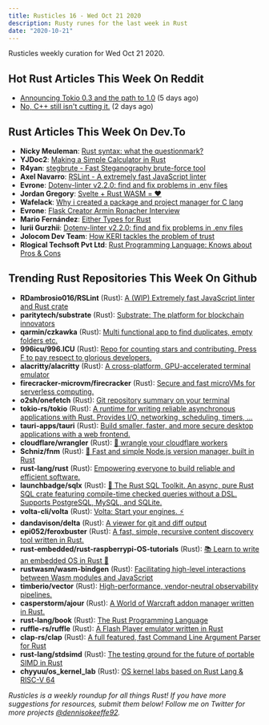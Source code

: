 ```yaml
---
title: Rusticles 16 - Wed Oct 21 2020
description: Rusty runes for the last week in Rust
date: "2020-10-21"
---
```


Rusticles weekly curation for Wed Oct 21 2020.

<Ad />

## Hot Rust Articles This Week On Reddit

- [Announcing Tokio 0.3 and the path to 1.0](https://www.reddit.com/r/rust/comments/jbr4m5/announcing_tokio_03_and_the_path_to_10/) (5 days ago)
- [No, C++ still isn't cutting it.](https://www.reddit.com/r/rust/comments/jdgm6u/no_c_still_isnt_cutting_it/) (2 days ago)

<Ad />

## Rust Articles This Week On Dev.To

- **Nicky Meuleman**: [Rust syntax: what the questionmark?](https://dev.to/nickymeuleman/rust-syntax-what-the-questionmark-2n58)
- **YJDoc2**: [Making a Simple Calculator in Rust](https://dev.to/yjdoc2/making-a-simple-calculator-in-rust-d65)
- **R4yan**: [stegbrute - Fast Steganography brute-force tool](https://dev.to/r4ygm/stegbrute-fast-steganography-brute-force-tool-535k)
- **Axel Navarro**: [RSLint - A extremely fast JavaScript linter](https://dev.to/cloudx/rslint-a-extremely-fast-javascript-linter-1lj6)
- **Evrone**: [Dotenv-linter v2.2.0: find and fix problems in .env files](https://dev.to/evrone/dotenv-linter-v2-2-0-find-and-fix-problems-in-env-files-2563)
- **Jordan Gregory**: [Svelte + Rust WASM = ❤️](https://dev.to/j4ng5y/svelte-rust-wasm-1b73)
- **Wafelack**: [Why i created a package and project manager for C lang](https://dev.to/wafelack/why-i-created-a-package-and-project-manager-for-c-lang-5f65)
- **Evrone**: [Flask Creator Armin Ronacher Interview](https://dev.to/evrone/flask-creator-armin-ronacher-interview-35e0)
- **Mario Fernández**: [Either Types for Rust](https://dev.to/sirech/either-types-for-rust-46k4)
- **Iurii Gurzhii**: [Dotenv-linter v2.2.0: find and fix problems in .env files](https://dev.to/evtauri/dotenv-linter-v2-2-0-find-and-fix-problems-in-env-files-4h2l)
- **Jolocom Dev Team**: [How KERI tackles the problem of trust](https://dev.to/jolocomdev/how-keri-tackles-the-problem-of-trust-344d)
- **Rlogical Techsoft Pvt Ltd**: [Rust Programming Language: Knows about Pros & Cons](https://dev.to/rlogical/rust-programming-language-knows-about-pros-cons-53f)

<Ad />

## Trending Rust Repositories This Week On Github

- **RDambrosio016/RSLint** (Rust): [A (WIP) Extremely fast JavaScript linter and Rust crate](https://github.com/RDambrosio016/RSLint)
- **paritytech/substrate** (Rust): [Substrate: The platform for blockchain innovators](https://github.com/paritytech/substrate)
- **qarmin/czkawka** (Rust): [Multi functional app to find duplicates, empty folders etc.](https://github.com/qarmin/czkawka)
- **996icu/996.ICU** (Rust): [Repo for counting stars and contributing. Press F to pay respect to glorious developers.](https://github.com/996icu/996.ICU)
- **alacritty/alacritty** (Rust): [A cross-platform, GPU-accelerated terminal emulator](https://github.com/alacritty/alacritty)
- **firecracker-microvm/firecracker** (Rust): [Secure and fast microVMs for serverless computing.](https://github.com/firecracker-microvm/firecracker)
- **o2sh/onefetch** (Rust): [Git repository summary on your terminal](https://github.com/o2sh/onefetch)
- **tokio-rs/tokio** (Rust): [A runtime for writing reliable asynchronous applications with Rust. Provides I/O, networking, scheduling, timers, ...](https://github.com/tokio-rs/tokio)
- **tauri-apps/tauri** (Rust): [Build smaller, faster, and more secure desktop applications with a web frontend.](https://github.com/tauri-apps/tauri)
- **cloudflare/wrangler** (Rust): [🤠 wrangle your cloudflare workers](https://github.com/cloudflare/wrangler)
- **Schniz/fnm** (Rust): [🚀 Fast and simple Node.js version manager, built in Rust](https://github.com/Schniz/fnm)
- **rust-lang/rust** (Rust): [Empowering everyone to build reliable and efficient software.](https://github.com/rust-lang/rust)
- **launchbadge/sqlx** (Rust): [🧰 The Rust SQL Toolkit. An async, pure Rust SQL crate featuring compile-time checked queries without a DSL. Supports PostgreSQL, MySQL, and SQLite.](https://github.com/launchbadge/sqlx)
- **volta-cli/volta** (Rust): [Volta: Start your engines. ⚡](https://github.com/volta-cli/volta)
- **dandavison/delta** (Rust): [A viewer for git and diff output](https://github.com/dandavison/delta)
- **epi052/feroxbuster** (Rust): [A fast, simple, recursive content discovery tool written in Rust.](https://github.com/epi052/feroxbuster)
- **rust-embedded/rust-raspberrypi-OS-tutorials** (Rust): [📚 Learn to write an embedded OS in Rust 🦀](https://github.com/rust-embedded/rust-raspberrypi-OS-tutorials)
- **rustwasm/wasm-bindgen** (Rust): [Facilitating high-level interactions between Wasm modules and JavaScript](https://github.com/rustwasm/wasm-bindgen)
- **timberio/vector** (Rust): [High-performance, vendor-neutral observability pipelines.](https://github.com/timberio/vector)
- **casperstorm/ajour** (Rust): [A World of Warcraft addon manager written in Rust.](https://github.com/casperstorm/ajour)
- **rust-lang/book** (Rust): [The Rust Programming Language](https://github.com/rust-lang/book)
- **ruffle-rs/ruffle** (Rust): [A Flash Player emulator written in Rust](https://github.com/ruffle-rs/ruffle)
- **clap-rs/clap** (Rust): [A full featured, fast Command Line Argument Parser for Rust](https://github.com/clap-rs/clap)
- **rust-lang/stdsimd** (Rust): [The testing ground for the future of portable SIMD in Rust](https://github.com/rust-lang/stdsimd)
- **chyyuu/os_kernel_lab** (Rust): [OS kernel labs based on Rust Lang & RISC-V 64](https://github.com/chyyuu/os_kernel_lab)

_Rusticles is a weekly roundup for all things Rust! If you have more suggestions for resources, submit them below! Follow me on Twitter for more projects [@dennisokeeffe92](https://twitter.com/dennisokeeffe92)._

